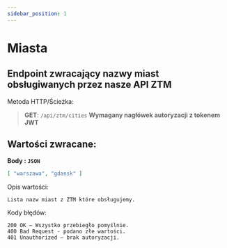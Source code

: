 ```yaml
---
sidebar_position: 1
---
```


# Miasta

## Endpoint zwracający nazwy miast obsługiwanych przez nasze API ZTM

 Metoda HTTP/Ścieżka: 
> **GET**: `/api/ztm/cities`
>**Wymagany nagłówek autoryzacji z tokenem JWT**
## Wartości zwracane:

**Body : `JSON`**
```json
[ "warszawa", "gdansk" ]
```
Opis wartości:
```
Lista nazw miast z ZTM które obsługujemy.
```
Kody błędów:
```
200 OK – Wszystko przebiegło pomyślnie.
400 Bad Request - podano złe wartości.
401 Unauthorized – brak autoryzacji.
```